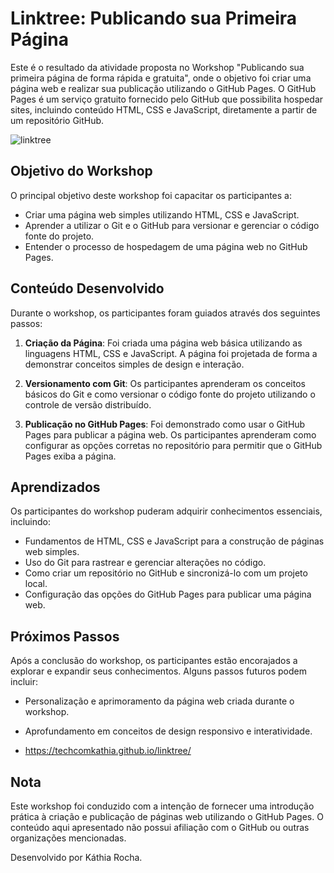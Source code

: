 # Linktree: Publicando sua Primeira Página

Este é o resultado da atividade proposta no Workshop "Publicando sua primeira página de forma rápida e gratuita", onde o objetivo foi criar uma página web e realizar sua publicação utilizando o GitHub Pages. O GitHub Pages é um serviço gratuito fornecido pelo GitHub que possibilita hospedar sites, incluindo conteúdo HTML, CSS e JavaScript, diretamente a partir de um repositório GitHub.

![linktree](https://github.com/techcomkathia/linktree/assets/125410101/698264a3-bd42-4b48-9935-ce752ac08dd9)

## Objetivo do Workshop

O principal objetivo deste workshop foi capacitar os participantes a:

- Criar uma página web simples utilizando HTML, CSS e JavaScript.
- Aprender a utilizar o Git e o GitHub para versionar e gerenciar o código fonte do projeto.
- Entender o processo de hospedagem de uma página web no GitHub Pages.

## Conteúdo Desenvolvido

Durante o workshop, os participantes foram guiados através dos seguintes passos:

1. **Criação da Página**: Foi criada uma página web básica utilizando as linguagens HTML, CSS e JavaScript. A página foi projetada de forma a demonstrar conceitos simples de design e interação.

2. **Versionamento com Git**: Os participantes aprenderam os conceitos básicos do Git e como versionar o código fonte do projeto utilizando o controle de versão distribuído.

3. **Publicação no GitHub Pages**: Foi demonstrado como usar o GitHub Pages para publicar a página web. Os participantes aprenderam como configurar as opções corretas no repositório para permitir que o GitHub Pages exiba a página.

## Aprendizados

Os participantes do workshop puderam adquirir conhecimentos essenciais, incluindo:

- Fundamentos de HTML, CSS e JavaScript para a construção de páginas web simples.
- Uso do Git para rastrear e gerenciar alterações no código.
- Como criar um repositório no GitHub e sincronizá-lo com um projeto local.
- Configuração das opções do GitHub Pages para publicar uma página web.

## Próximos Passos

Após a conclusão do workshop, os participantes estão encorajados a explorar e expandir seus conhecimentos. Alguns passos futuros podem incluir:

- Personalização e aprimoramento da página web criada durante o workshop.
- Aprofundamento em conceitos de design responsivo e interatividade.

- https://techcomkathia.github.io/linktree/


## Nota

Este workshop foi conduzido com a intenção de fornecer uma introdução prática à criação e publicação de páginas web utilizando o GitHub Pages. O conteúdo aqui apresentado não possui afiliação com o GitHub ou outras organizações mencionadas.

Desenvolvido por Káthia Rocha.
